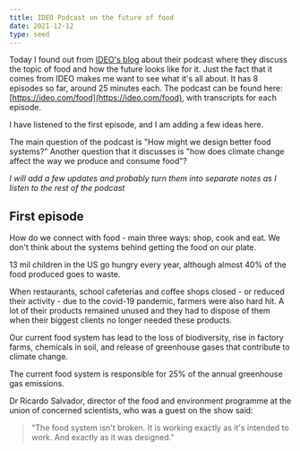 ```yaml
---
title: IDEO Podcast on the future of food
date: 2021-12-12
type: seed
---
```


Today I found out from [IDEO's blog](https://www.ideo.com/blog/ideos-new-podcast-asks-food-world-visionaries-about-the-future-they-want-to-see) about their podcast where they discuss the topic of food and how the future looks like for it. Just the fact that it comes from IDEO makes me want to see what it's all about. It has 8 episodes so far, around 25 minutes each. The podcast can be found here: [https://ideo.com/food](https://ideo.com/food), with transcripts for each episode.

I have listened to the first episode, and I am adding a few ideas here.

The main question of the podcast is "How might we design better food systems?" Another question that it discusses is "how does climate change affect the way we produce and consume food"?

*I will add a few updates and probably turn them into separate notes as I listen to the rest of the podcast*

## First episode

How do we connect with food - main three ways: shop, cook and eat. We don't think about the systems behind getting the food on our plate.

13 mil children in the US go hungry every year, although almost 40% of the food produced goes to waste.

When restaurants, school cafeterias and coffee shops closed - or reduced their activity - due to the covid-19 pandemic, farmers were also hard hit. A lot of their products remained unused and they had to dispose of them when their biggest clients no longer needed these products.

Our current food system has lead to the loss of biodiversity, rise in factory farms, chemicals in soil, and release of greenhouse gases that contribute to climate change.

The current food system is responsible for 25% of the annual greenhouse gas emissions.

Dr Ricardo Salvador, director of the food and environment programme at the union of concerned scientists, who was a guest on the show said:

> "The food system isn't broken. It is working exactly as it's intended to work. And exactly as it was designed."
